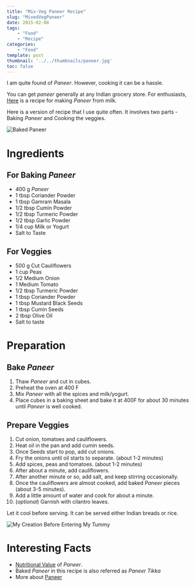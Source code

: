 ```yaml
---
title: "Mix-Veg Paneer Recipe"
slug: "MixedVegPaneer"
date: 2015-02-08
tags:
    - "Food"
    - "Recipe"
categories:
    - "Food"
template: post
thumbnail: '../../thumbnails/paneer.jpg'
toc: false
---
```


I am quite found of *Paneer*. However, cooking it can be a hassle.

You can get *paneer* generally at any Indian grocery store. For
enthusiasts, [Here](https://thewayofcheese.com/2013/02/18/paneer/) is a
recipe for making *Paneer* from milk.

Here is a version of recipe that I use quite often. It involves two
parts - Baking *Paneer* and Cooking the veggies.

![Baked Paneer](https://res.cloudinary.com/sadanandsingh/image/upload/v1496963330/bakedPaneer_wxweem.jpg)

Ingredients
===========

For Baking *Paneer*
-------------------

-   400 g *Paneer*
-   1 tbsp Coriander Powder
-   1 tbsp Gamram Masala
-   1/2 tbsp Cumin Powder
-   1/2 tbsp Turmeric Powder
-   1/2 tbsp Garlic Powder
-   1/4 cup Milk or Yogurt
-   Salt to Taste

For Veggies
-----------

-   500 g Cut Cauliflowers
-   1 cup Peas
-   1/2 Medium Onion
-   1 Medium Tomato
-   1/2 tbsp Turmeric Powder
-   1 tbsp Coriander Powder
-   1 tbsp Mustard Black Seeds
-   1 tbsp Cumin Seeds
-   2 tbsp Olive Oil
-   Salt to taste

Preparation
===========

Bake *Paneer*
-------------

1.  Thaw *Paneer* and cut in cubes.
2.  Preheat the oven at 400 F
3.  Mix *Paneer* with all the spices and milk/yogurt.
4.  Place cubes in a baking sheet and bake it at 400F for about 30
    minutes until *Paneer* is well cooked.

Prepare Veggies
---------------

1.  Cut onion, tomatoes and cauliflowers.
2.  Heat oil in the pan and add cumin seeds.
3.  Once Seeds start to pop, add cut onions.
4.  Fry the onions until oil starts to separate. (about 1-2 minutes)
5.  Add spices, peas and tomatoes. (about 1-2 minutes)
6.  After about a minute, add cauliflowers.
7.  After another minute or so, add salt, and keep stirring
    occasionally.
8.  Once the cauliflowers are almost cooked, add baked *Paneer* pieces
    (about 3-5 minutes).
9.  Add a little amount of water and cook for about a minute.
10. (*optional*) Garnish with cilantro leaves.

Let it cool before serving. It can be served either Indian breads or
rice.

![My Creation Before Entering My Tummy](https://res.cloudinary.com/sadanandsingh/image/upload/v1496963330/bakedPaneer_final_bh3rss.jpg)

Interesting Facts
=================

-   [Nutritional Value](https://nutritiondata.self.com/facts/recipe/1770692/2) of *Paneer*.
-   Baked *Paneer* in this recipe is also referred as *Paneer Tikka*
-   More about [Paneer](https://en.wikipedia.org/wiki/Paneer)

